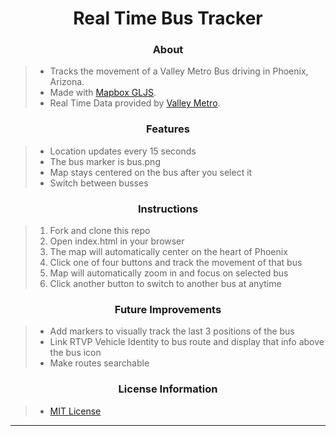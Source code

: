 # <div align="center">Real Time Bus Tracker</div>

### <div align="center">About</div>
> - Tracks the movement of a Valley Metro Bus driving in Phoenix, Arizona. 
> - Made with [Mapbox GLJS](https://www.mapbox.com/mapbox-gljs).
> - Real Time Data provided by [Valley Metro](https://app.mecatran.com/utw/ws/gtfsfeed/vehicles/valleymetro?apiKey=4f22263f69671d7f49726c3011333e527368211f&asJson=true).

### <div align="center">Features</div>
> - Location updates every 15 seconds
> - The bus marker is bus.png
> - Map stays centered on the bus after you select it
> - Switch between busses

### <div align="center">Instructions</div>
> 1. Fork and clone this repo
> 2. Open index.html in your browser
> 3. The map will automatically center on the heart of Phoenix
> 4. Click one of four buttons and track the movement of that bus
> 5. Map will automatically zoom in and focus on selected bus
> 6. Click another button to switch to another bus at anytime

### <div align="center">Future Improvements</div>
> - Add markers to visually track the last 3 positions of the bus
> - Link RTVP Vehicle Identity to bus route and display that info above the bus icon
> - Make routes searchable

### <div align="center">License Information</div>
> - [MIT License](https://mit-license.org/)

***